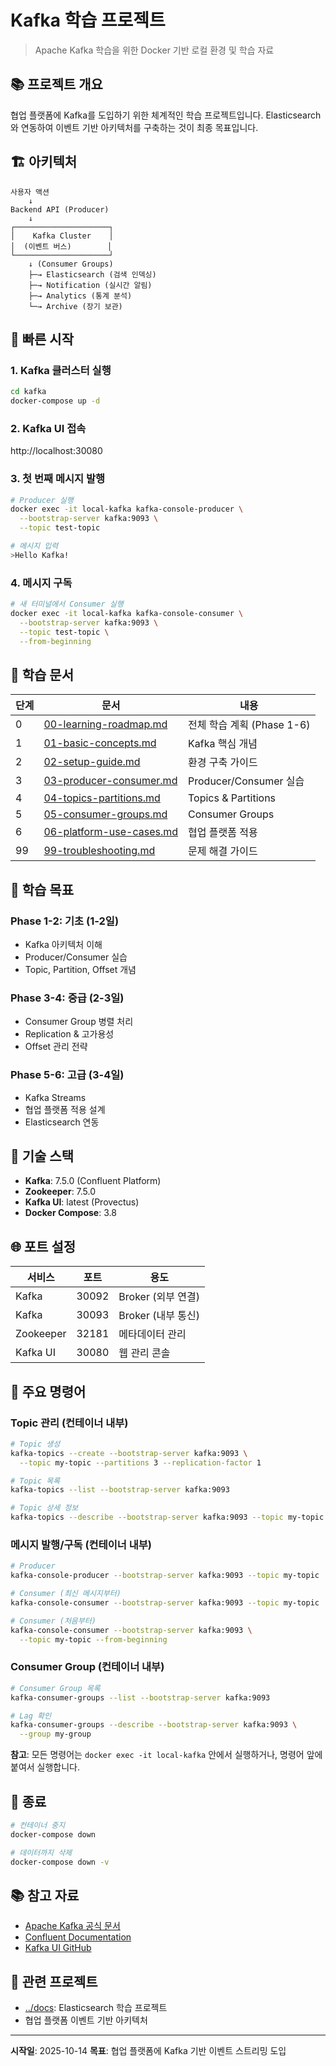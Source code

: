 # Kafka 학습 프로젝트

> Apache Kafka 학습을 위한 Docker 기반 로컬 환경 및 학습 자료

## 📚 프로젝트 개요

협업 플랫폼에 Kafka를 도입하기 위한 체계적인 학습 프로젝트입니다.
Elasticsearch와 연동하여 이벤트 기반 아키텍처를 구축하는 것이 최종 목표입니다.

## 🏗️ 아키텍처

```
사용자 액션
    ↓
Backend API (Producer)
    ↓
┌─────────────────────┐
│    Kafka Cluster    │
│  (이벤트 버스)        │
└─────────────────────┘
    ↓ (Consumer Groups)
    ├─→ Elasticsearch (검색 인덱싱)
    ├─→ Notification (실시간 알림)
    ├─→ Analytics (통계 분석)
    └─→ Archive (장기 보관)
```

## 🚀 빠른 시작

### 1. Kafka 클러스터 실행
```bash
cd kafka
docker-compose up -d
```

### 2. Kafka UI 접속
http://localhost:30080

### 3. 첫 번째 메시지 발행
```bash
# Producer 실행
docker exec -it local-kafka kafka-console-producer \
  --bootstrap-server kafka:9093 \
  --topic test-topic

# 메시지 입력
>Hello Kafka!
```

### 4. 메시지 구독
```bash
# 새 터미널에서 Consumer 실행
docker exec -it local-kafka kafka-console-consumer \
  --bootstrap-server kafka:9093 \
  --topic test-topic \
  --from-beginning
```

## 📖 학습 문서

| 단계 | 문서 | 내용 |
|------|------|------|
| 0 | [00-learning-roadmap.md](./docs/00-learning-roadmap.md) | 전체 학습 계획 (Phase 1-6) |
| 1 | [01-basic-concepts.md](./docs/01-basic-concepts.md) | Kafka 핵심 개념 |
| 2 | [02-setup-guide.md](./docs/02-setup-guide.md) | 환경 구축 가이드 |
| 3 | [03-producer-consumer.md](./docs/03-producer-consumer.md) | Producer/Consumer 실습 |
| 4 | [04-topics-partitions.md](./docs/04-topics-partitions.md) | Topics & Partitions |
| 5 | [05-consumer-groups.md](./docs/05-consumer-groups.md) | Consumer Groups |
| 6 | [06-platform-use-cases.md](./docs/06-platform-use-cases.md) | 협업 플랫폼 적용 |
| 99 | [99-troubleshooting.md](./docs/99-troubleshooting.md) | 문제 해결 가이드 |

## 🎯 학습 목표

### Phase 1-2: 기초 (1-2일)
- Kafka 아키텍처 이해
- Producer/Consumer 실습
- Topic, Partition, Offset 개념

### Phase 3-4: 중급 (2-3일)
- Consumer Group 병렬 처리
- Replication & 고가용성
- Offset 관리 전략

### Phase 5-6: 고급 (3-4일)
- Kafka Streams
- 협업 플랫폼 적용 설계
- Elasticsearch 연동

## 🔧 기술 스택

- **Kafka**: 7.5.0 (Confluent Platform)
- **Zookeeper**: 7.5.0
- **Kafka UI**: latest (Provectus)
- **Docker Compose**: 3.8

## 🌐 포트 설정

| 서비스 | 포트 | 용도 |
|--------|------|------|
| Kafka | 30092 | Broker (외부 연결) |
| Kafka | 30093 | Broker (내부 통신) |
| Zookeeper | 32181 | 메타데이터 관리 |
| Kafka UI | 30080 | 웹 관리 콘솔 |

## 📝 주요 명령어

### Topic 관리 (컨테이너 내부)
```bash
# Topic 생성
kafka-topics --create --bootstrap-server kafka:9093 \
  --topic my-topic --partitions 3 --replication-factor 1

# Topic 목록
kafka-topics --list --bootstrap-server kafka:9093

# Topic 상세 정보
kafka-topics --describe --bootstrap-server kafka:9093 --topic my-topic
```

### 메시지 발행/구독 (컨테이너 내부)
```bash
# Producer
kafka-console-producer --bootstrap-server kafka:9093 --topic my-topic

# Consumer (최신 메시지부터)
kafka-console-consumer --bootstrap-server kafka:9093 --topic my-topic

# Consumer (처음부터)
kafka-console-consumer --bootstrap-server kafka:9093 \
  --topic my-topic --from-beginning
```

### Consumer Group (컨테이너 내부)
```bash
# Consumer Group 목록
kafka-consumer-groups --list --bootstrap-server kafka:9093

# Lag 확인
kafka-consumer-groups --describe --bootstrap-server kafka:9093 \
  --group my-group
```

**참고**: 모든 명령어는 `docker exec -it local-kafka` 안에서 실행하거나, 명령어 앞에 붙여서 실행합니다.

## 🛑 종료

```bash
# 컨테이너 중지
docker-compose down

# 데이터까지 삭제
docker-compose down -v
```

## 📚 참고 자료

- [Apache Kafka 공식 문서](https://kafka.apache.org/documentation/)
- [Confluent Documentation](https://docs.confluent.io/)
- [Kafka UI GitHub](https://github.com/provectus/kafka-ui)

## 🤝 관련 프로젝트

- [../docs](../docs): Elasticsearch 학습 프로젝트
- 협업 플랫폼 이벤트 기반 아키텍처

---

**시작일**: 2025-10-14
**목표**: 협업 플랫폼에 Kafka 기반 이벤트 스트리밍 도입
